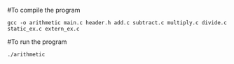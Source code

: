 #To compile the program

    gcc -o arithmetic main.c header.h add.c subtract.c multiply.c divide.c static_ex.c extern_ex.c
    
#To run the program

    ./arithmetic
